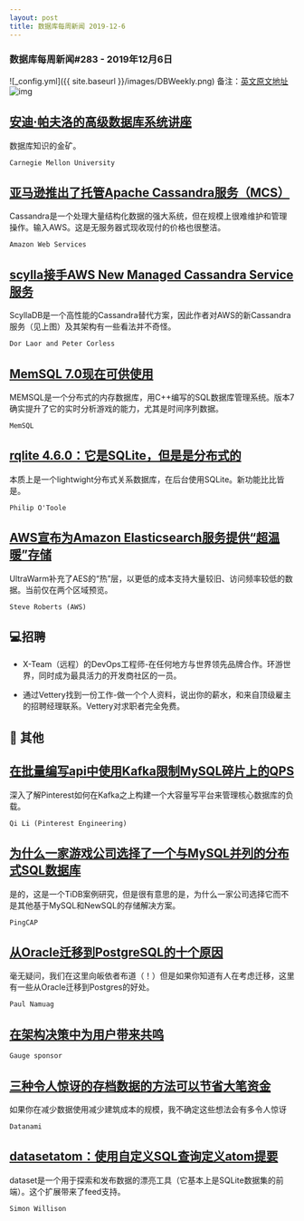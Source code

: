 ```yaml
---
layout: post
title: 数据库每周新闻 2019-12-6
---
```

### 数据库每周新闻#283 - 2019年12月6日
![_config.yml]({{ site.baseurl }}/images/DBWeekly.png)
备注：[英文原文地址](https://dbweekly.com/issues/283)
![img](https://res.cloudinary.com/cpress/image/upload/w_1280,e_sharpen:60/wg5wenpjq8cq2exg10af.jpg)


## [安迪·帕夫洛的高级数据库系统讲座](https://dbweekly.com/link/80999/web)
数据库知识的金矿。

`Carnegie Mellon University`


## [亚马逊推出了托管Apache Cassandra服务（MCS）](https://dbweekly.com/link/81000/web)
Cassandra是一个处理大量结构化数据的强大系统，但在规模上很难维护和管理操作。输入AWS。这是无服务器式现收现付的价格也很整洁。

`Amazon Web Services`


## [scylla接手AWS New Managed Cassandra Service服务](https://dbweekly.com/link/81002/web)
ScyllaDB是一个高性能的Cassandra替代方案，因此作者对AWS的新Cassandra服务（见上图）及其架构有一些看法并不奇怪。

`Dor Laor and Peter Corless`


## [MemSQL 7.0现在可供使用](https://dbweekly.com/link/81003/web)
MEMSQL是一个分布式的内存数据库，用C++编写的SQL数据库管理系统。版本7确实提升了它的实时分析游戏的能力，尤其是时间序列数据。

`MemSQL`


## [rqlite 4.6.0：它是SQLite，但是是分布式的](https://dbweekly.com/link/81005/web)
本质上是一个lightwight分布式关系数据库，在后台使用SQLite。新功能比比皆是。

`Philip O'Toole`


## [AWS宣布为Amazon Elasticsearch服务提供“超温暖”存储](https://dbweekly.com/link/81007/web)
UltraWarm补充了AES的“热”层，以更低的成本支持大量较旧、访问频率较低的数据。当前仅在两个区域预览。

`Steve Roberts (AWS)`
## 💻招聘


- X-Team（远程）的DevOps工程师-在任何地方与世界领先品牌合作。环游世界，同时成为最具活力的开发商社区的一员。


- 通过Vettery找到一份工作-做一个个人资料，说出你的薪水，和来自顶级雇主的招聘经理联系。Vettery对求职者完全免费。
## 📒 其他


## [在批量编写api中使用Kafka限制MySQL碎片上的QPS](https://dbweekly.com/link/81011/web)
深入了解Pinterest如何在Kafka之上构建一个大容量写平台来管理核心数据库的负载。

`Qi Li (Pinterest Engineering)`




## [为什么一家游戏公司选择了一个与MySQL并列的分布式SQL数据库](https://dbweekly.com/link/81013/web)
是的，这是一个TiDB案例研究，但是很有意思的是，为什么一家公司选择它而不是其他基于MySQL和NewSQL的存储解决方案。

`PingCAP`




## [从Oracle迁移到PostgreSQL的十个原因](https://dbweekly.com/link/81015/web)
毫无疑问，我们在这里向皈依者布道（！）但是如果你知道有人在考虑迁移，这里有一些从Oracle迁移到Postgres的好处。

`Paul Namuag`




## [在架构决策中为用户带来共鸣](https://dbweekly.com/link/81017/web)

`Gauge sponsor`




## [三种令人惊讶的存档数据的方法可以节省大笔资金](https://dbweekly.com/link/81018/web)
如果你在减少数据使用减少建筑成本的规模，我不确定这些想法会有多令人惊讶

`Datanami`




## [datasetatom：使用自定义SQL查询定义atom提要](https://dbweekly.com/link/81020/web)
dataset是一个用于探索和发布数据的漂亮工具（它基本上是SQLite数据集的前端）。这个扩展带来了feed支持。

`Simon Willison`


